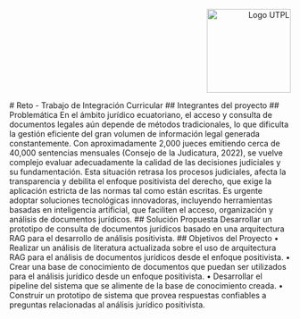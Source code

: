<p align="right">
  <img src="https://i.postimg.cc/13qQdqZs/utpllogo.png" alt="Logo UTPL" width="150"/>
</p>
# Reto - Trabajo de Integración Curricular
## Integrantes del proyecto
## Problemática
En el ámbito jurídico ecuatoriano, el acceso y consulta de documentos legales aún depende de métodos tradicionales, lo que dificulta la gestión eficiente del gran volumen de información legal generada constantemente. Con aproximadamente 2,000 jueces emitiendo cerca de 40,000 sentencias mensuales (Consejo de la Judicatura, 2022), se vuelve complejo evaluar adecuadamente la calidad de las decisiones judiciales y su fundamentación. Esta situación retrasa los procesos judiciales, afecta la transparencia y debilita el enfoque positivista del derecho, que exige la aplicación estricta de las normas tal como están escritas. Es urgente adoptar soluciones tecnológicas innovadoras, incluyendo herramientas basadas en inteligencia artificial, que faciliten el acceso, organización y análisis de documentos jurídicos.
## Solución Propuesta
Desarrollar un prototipo de consulta de documentos jurídicos basado en una arquitectura RAG para el desarrollo de análisis positivista.
## Objetivos del Proyecto
•	Realizar un análisis de literatura actualizada sobre el uso de arquitectura RAG para el análisis de documentos jurídicos desde el enfoque positivista. 
•	Crear una base de conocimiento de documentos que puedan ser utilizados para el análisis jurídico desde un enfoque positivista. 
•	Desarrollar el pipeline del sistema que se alimente de la base de conocimiento creada.
•	Construir un prototipo de sistema que provea respuestas confiables a preguntas relacionadas al análisis jurídico positivista. 


